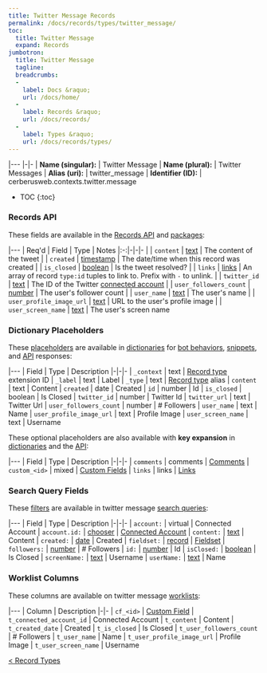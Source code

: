 ```yaml
---
title: Twitter Message Records
permalink: /docs/records/types/twitter_message/
toc:
  title: Twitter Message
  expand: Records
jumbotron:
  title: Twitter Message
  tagline: 
  breadcrumbs:
  -
    label: Docs &raquo;
    url: /docs/home/
  -
    label: Records &raquo;
    url: /docs/records/
  -
    label: Types &raquo;
    url: /docs/records/types/
---
```


|---
|-|-
| **Name (singular):** | Twitter Message
| **Name (plural):** | Twitter Messages
| **Alias (uri):** | twitter_message
| **Identifier (ID):** | cerberusweb.contexts.twitter.message

* TOC
{:toc}

### Records API

These fields are available in the [Records API](/docs/api/endpoints/records/) and [packages](/docs/packages/):

|---
| Req'd | Field | Type | Notes
|:-:|-|-|-
|   | `content` | [text](/docs/records/fields/types/text/) | The content of the tweet 
|   | `created` | [timestamp](/docs/records/fields/types/timestamp/) | The date/time when this record was created 
|   | `is_closed` | [boolean](/docs/records/fields/types/boolean/) | Is the tweet resolved? 
|   | `links` | [links](/docs/records/fields/types/links/) | An array of record `type:id` tuples to link to. Prefix with `-` to unlink. 
|   | `twitter_id` | [text](/docs/records/fields/types/text/) | The ID of the Twitter [connected account](/docs/records/types/connected_account/) 
|   | `user_followers_count` | [number](/docs/records/fields/types/number/) | The user's follower count 
|   | `user_name` | [text](/docs/records/fields/types/text/) | The user's name 
|   | `user_profile_image_url` | [text](/docs/records/fields/types/text/) | URL to the user's profile image 
|   | `user_screen_name` | [text](/docs/records/fields/types/text/) | The user's screen name 

### Dictionary Placeholders

These [placeholders](/docs/bots/scripting/placeholders/) are available in [dictionaries](/docs/bots/behaviors/dictionaries/) for [bot behaviors](/docs/bots/behaviors/), [snippets](/docs/snippets/), and [API](/docs/api/) responses:

|---
| Field | Type | Description
|-|-|-
| `_context` | text | [Record type](/docs/records/types/) extension ID
| `_label` | text | Label
| `_type` | text | [Record type](/docs/records/types/) alias
| `content` | text | Content
| `created` | date | Created
| `id` | number | Id
| `is_closed` | boolean | Is Closed
| `twitter_id` | number | Twitter Id
| `twitter_url` | text | Twitter Url
| `user_followers_count` | number | # Followers
| `user_name` | text | Name
| `user_profile_image_url` | text | Profile Image
| `user_screen_name` | text | Username

These optional placeholders are also available with **key expansion** in [dictionaries](/docs/bots/behaviors/dictionaries/key-expansion/) and the [API](/docs/api/responses/#expanding-keys-in-api-requests):

|---
| Field | Type | Description
|-|-|-
| `comments` | comments | [Comments](/docs/bots/behaviors/dictionaries/key-expansion/#comments)
| `custom_<id>` | mixed | [Custom Fields](/docs/bots/behaviors/dictionaries/key-expansion/#custom-fields)
| `links` | links | [Links](/docs/bots/behaviors/dictionaries/key-expansion/#links)
	
### Search Query Fields

These [filters](/docs/search/#filters) are available in twitter message [search queries](/docs/search/):

|---
| Field | Type | Description
|-|-|-
| `account:` | virtual | Connected Account
| `account.id:` | [chooser](/docs/search/filters/choosers/) | [Connected Account](/docs/records/types/connected_account/)
| `content:` | [text](/docs/search/filters/text/) | Content
| `created:` | [date](/docs/search/filters/dates/) | Created
| `fieldset:` | [record](/docs/search/#deep-search) | [Fieldset](/docs/records/types/custom_fieldset/)
| `followers:` | [number](/docs/search/filters/numbers/) | # Followers
| `id:` | [number](/docs/search/filters/numbers/) | Id
| `isClosed:` | [boolean](/docs/search/filters/booleans/) | Is Closed
| `screenName:` | [text](/docs/search/filters/text/) | Username
| `userName:` | [text](/docs/search/filters/text/) | Name
	
### Worklist Columns

These columns are available on twitter message [worklists](/docs/worklists/):

|---
| Column | Description
|-|-
| `cf_<id>` | [Custom Field](/docs/records/types/custom_field/)
| `t_connected_account_id` | Connected Account
| `t_content` | Content
| `t_created_date` | Created
| `t_is_closed` | Is Closed
| `t_user_followers_count` | # Followers
| `t_user_name` | Name
| `t_user_profile_image_url` | Profile Image
| `t_user_screen_name` | Username

<div class="section-nav">
	<div class="left">
		<a href="/docs/records/types/" class="prev">&lt; Record Types</a>
	</div>
	<div class="right align-right">
	</div>
</div>
<div class="clear"></div>